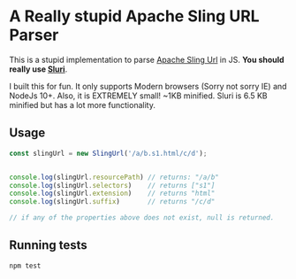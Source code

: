 # A Really stupid Apache Sling URL Parser

This is a stupid implementation to parse [Apache Sling Url](https://sling.apache.org/documentation/the-sling-engine/url-decomposition.html) in JS. **You should really use [Sluri](https://github.com/nateyolles/sluri)**.

I built this for fun. It only supports Modern browsers (Sorry not sorry IE) and NodeJs 10+. Also, it is EXTREMELY small! ~1KB minified. Sluri is 6.5 KB minified but has a lot more functionality.

## Usage

```js
const slingUrl = new SlingUrl('/a/b.s1.html/c/d');


console.log(slingUrl.resourcePath) // returns: "/a/b"
console.log(slingUrl.selectors)    // returns ["s1"]
console.log(slingUrl.extension)    // returns "html"
console.log(slingUrl.suffix)       // returns "/c/d"

// if any of the properties above does not exist, null is returned.
```

## Running tests

```
npm test
```
